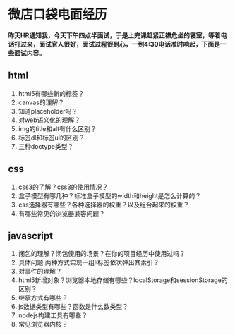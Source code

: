 # 微店口袋电面经历 #

**昨天HR通知我，今天下午四点半面试，于是上完课赶紧正襟危坐的寝室，等着电话打过来，面试官人很好，面试过程很耐心，一到4:30电话准时响起，下面是一些面试内容。**

## html ##

1. html5有哪些新的标签？
2. canvas的理解？
3. 知道placeholder吗？
4. 对web语义化的理解？
5. img的title和alt有什么区别？
5. 标签dl和标签ul的区别？
6. 三种doctype类型？

## css ##

1. css3的了解？css3的使用情况？
2. 盒子模型有哪几种？标准盒子模型的width和height是怎么计算的？
3. css选择器有哪些？各种选择器的权重？以及组合起来的权重？
4. 有哪些常见的浏览器兼容问题？


## javascript ##


1. 闭包的理解？闭包使用的场景？在你的项目经历中使用过吗？
2. 具体问题:两种方式实现一组li标签依次弹出其索引？
3. 对事件的理解？
4. html5新增对象？浏览器本地存储有哪些？localStorage和sessionStorage的区别？
5. 继承方式有哪些？
6. js数据类型有哪些？函数是什么数类型？
7. nodejs构建工具有哪些？
8. 常见浏览器内核？
